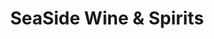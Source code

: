 ---
title: "SeaSide Wine & Spirits"
url: /old-saybrook/seaside-wine-und-spirits/
shop: Spirituosen
---